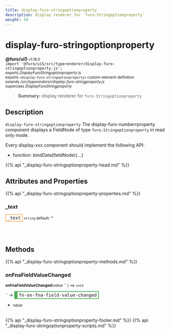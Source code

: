```yaml
---
title: display-furo-stringoptionproperty
description: display renderer for `furo.Stringoptionproperty`
weight: 50
---
```


# display-furo-stringoptionproperty
**@furo/ui5** <small>v1.18.0</small>
<br>`import '@furo/ui5/src/typerenderer/display-furo-stringoptionproperty.js';`<small>
<br>exports *DisplayFuroStringoptionproperty* js
<br>exports `<display-furo-stringoptionproperty>` custom-element-definition
<br>extends */src/typerenderer/display-furo-stringproperty.js*
<br>superclass *DisplayFuroStringproperty*</small>

> **Summary:** display renderer for `furo.Stringoptionproperty`

## Description

`display-furo-stringoptionproperty`
The display-furo-numberrproperty component displays a FieldNode of type `furo.Stringoptionproperty` in read only mode.

Every display-xxx component should implement the following API:
- function: bindData(fieldNode){...}

{{% api "_display-furo-stringoptionproperty-head.md" %}}

## Attributes and Properties
{{% api "_display-furo-stringoptionproperty-properties.md" %}}




### **_text**

<span  style="border-width:2px; border-style: solid;border-color:  rgb(255, 182, 91);font-family:monospace; padding:2px 4px;">_text</span>
<small>`string` default: **&#39;&#39;**</small>


<br><br>

## Methods
{{% api "_display-furo-stringoptionproperty-methods.md" %}}


### **onFnaFieldValueChanged**
<small>**onFnaFieldValueChanged**(*value* `` ) ⟹ `void`</small>

<small>`` </small> →
<span  style="border-width:2px 2px 2px 10px; border-style: solid;border-color:  rgb(76, 175, 80);font-family:monospace; padding:2px 4px;">fn-on-fna-field-value-changed</span>



- <small>value </small>
<br><br>





{{% api "_display-furo-stringoptionproperty-footer.md" %}}
{{% api "_display-furo-stringoptionproperty-scripts.md" %}}
